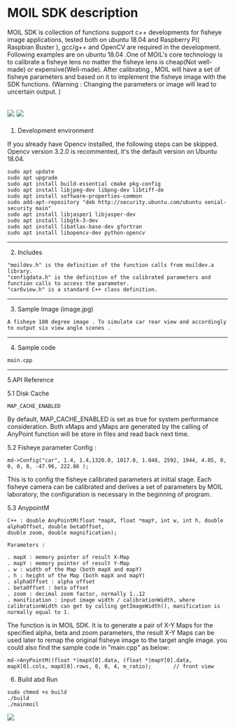 MOIL SDK description
============================================================================================================================

MOIL SDK is collection of functions support c++ developments for fisheye image applications, tested both on ubuntu 18.04 and Raspberry Pi( Raspbian Buster ), gcc/g++ and OpenCV are required in the development. Following examples are on ubuntu 18.04 .One of MOIL's core technology is to calibrate a fisheye lens no matter the fisheye lens is cheap(Not well-made) or expensive(Well-made). After calibrating , MOIL will have a set of fisheye parameters and based on it to implement the fisheye image with the SDK functions. (Warning : Changing the parameters or image will lead to uncertain output. )

![](https://user-images.githubusercontent.com/3524867/73999970-65850480-49a1-11ea-9e0b-6b88d1d49fb7.jpg)
![](https://user-images.githubusercontent.com/3524867/74001393-61a7b100-49a6-11ea-96a0-112dbdeb7b05.jpg)
-----------------------------------------------------------------------------------------------------------------------------
1. Development environment
   
If you already have Opencv installed, the following steps can be skipped. Opencv version 3.2.0 is recommented, it's the default version on Ubuntu 18.04.
```
sudo apt update
sudo apt upgrade
sudo apt install build-essential cmake pkg-config
sudo apt install libjpeg-dev libpng-dev libtiff-de
sudo apt install software-properties-common
sudo add-apt-repository "deb http://security.ubuntu.com/ubuntu xenial-security main"
sudo apt install libjasper1 libjasper-dev
sudo apt install libgtk-3-dev
sudo apt install libatlas-base-dev gfortran
sudo apt install libopencv-dev python-opencv
```
-----------------------------------------------------------------------------------------------------------------------------

2. Includes
```
"moildev.h" is the definition of the function calls from moildev.a library.
"configdata.h" is the definition of the calibrated parameters and function calls to access the parameter. 
"car6view.h" is a standard C++ class definition. 
```
-----------------------------------------------------------------------------------------------------------------------------

3. Sample Image (image.jpg)
```
A fisheye 180 degree image . To simulate car rear view and accordingly to output six view angle scenes .
```
-----------------------------------------------------------------------------------------------------------------------------

4. Sample code 
```
main.cpp
```
-----------------------------------------------------------------------------------------------------------------------------

5.API Reference

5.1 Disk Cache
```
MAP_CACHE_ENABLED
```
By default, MAP_CACHE_ENABLED is set as true for system performance consideration. Both xMaps and yMaps are generated by the calling of AnyPoint function will be store in files and read back next time. 

5.2 Fisheye parameter Config : 
```
md->Config("car", 1.4, 1.4,1320.0, 1017.0, 1.048, 2592, 1944, 4.05, 0, 0, 0, 0, -47.96, 222.86 );
```
This is to config the fisheye calibrated parameters at initial stage. Each fisheye camera can be calibrated and derives a set of parameters by MOIL laboratory, the configuration is necessary in the beginning of program.
    
5.3 AnypointM
```
C++ : double AnyPointM(float *mapX, float *mapY, int w, int h, double alphaOffset, double betaOffset,
double zoom, double magnification);

Parameters : 

. mapX : memory pointer of result X-Map   
. mapY : memory pointer of result Y-Map
. w : width of the Map (both mapX and mapY)
. h : height of the Map (both mapX and mapY)
. alphaOffset : alpha offset 
. betaOffset : beta offset
. zoom : decimal zoom factor, normally 1..12
. manification : input image width / calibrationWidth, where calibrationWidth can get by calling getImageWidth(), manification is normally equal to 1. 
```
The function is in MOIL SDK. It is to generate a pair of X-Y Maps for the specified alpha, beta and zoom parameters, the result X-Y Maps can be used later to remap the original fisheye image to the target angle image. you could also find the sample code in "main.cpp" as below:
```
md->AnyPointM((float *)mapX[0].data, (float *)mapY[0].data, mapX[0].cols, mapX[0].rows, 0, 0, 4, m_ratio);       // front view
```

6. Build abd Run
```
sudo chmod +x build
./build
./mainmoil
```

![](https://github.com/cjchng/mainmoil_6view/blob/master/images/screenshot.png?raw=true)
